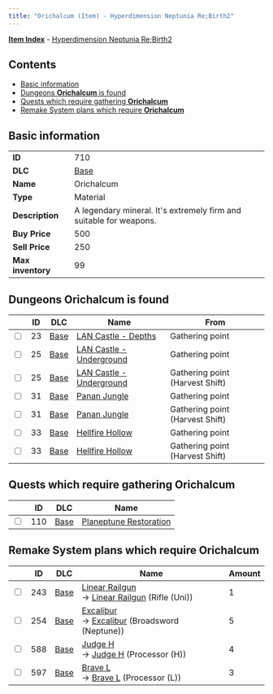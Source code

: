 ```yaml
---
title: "Orichalcum (Item) - Hyperdimension Neptunia Re;Birth2"
---
```


[**Item Index**](/neptunia/rb2/item/index.html) - [Hyperdimension Neptunia Re;Birth2](/neptunia/rb2)

## Contents

- [Basic information](#basic-information)
- [Dungeons **Orichalcum** is found](#dungeons-orichalcum-is-found)
- [Quests which require gathering **Orichalcum**](#quests-which-require-gathering-orichalcum)
- [Remake System plans which require **Orichalcum**](#remake-system-plans-which-require-orichalcum)

## Basic information

|   |   |
| -- | -- |
| **ID** | 710 |
| **DLC** | [Base](/neptunia/rb2/dlc/0-base.html) |
| **Name** | Orichalcum |
| **Type** | Material |
| **Description** | A legendary mineral. It's extremely firm and suitable for weapons. |
| **Buy Price** | 500 |
| **Sell Price** | 250 |
| **Max inventory** | 99 |

## Dungeons **Orichalcum** is found

|    | ID | DLC | Name | From |
| -- | -- | --- | ---- | ---- |
| <input type="checkbox" id="rb2-dungeon-0-23" class="trackbox" /> | 23 | [Base](/neptunia/rb2/dlc/0-base.html) | [LAN Castle - Depths](/neptunia/rb2/dungeon/0-23-lan-castle-depths.html) | Gathering point |
| <input type="checkbox" id="rb2-dungeon-0-25" class="trackbox" /> | 25 | [Base](/neptunia/rb2/dlc/0-base.html) | [LAN Castle - Underground](/neptunia/rb2/dungeon/0-25-lan-castle-underground.html) | Gathering point |
| <input type="checkbox" id="rb2-dungeon-0-25" class="trackbox" /> | 25 | [Base](/neptunia/rb2/dlc/0-base.html) | [LAN Castle - Underground](/neptunia/rb2/dungeon/0-25-lan-castle-underground.html) | Gathering point (Harvest Shift) |
| <input type="checkbox" id="rb2-dungeon-0-31" class="trackbox" /> | 31 | [Base](/neptunia/rb2/dlc/0-base.html) | [Panan Jungle](/neptunia/rb2/dungeon/0-31-panan-jungle.html) | Gathering point |
| <input type="checkbox" id="rb2-dungeon-0-31" class="trackbox" /> | 31 | [Base](/neptunia/rb2/dlc/0-base.html) | [Panan Jungle](/neptunia/rb2/dungeon/0-31-panan-jungle.html) | Gathering point (Harvest Shift) |
| <input type="checkbox" id="rb2-dungeon-0-33" class="trackbox" /> | 33 | [Base](/neptunia/rb2/dlc/0-base.html) | [Hellfire Hollow](/neptunia/rb2/dungeon/0-33-hellfire-hollow.html) | Gathering point |
| <input type="checkbox" id="rb2-dungeon-0-33" class="trackbox" /> | 33 | [Base](/neptunia/rb2/dlc/0-base.html) | [Hellfire Hollow](/neptunia/rb2/dungeon/0-33-hellfire-hollow.html) | Gathering point (Harvest Shift) |

## Quests which require gathering **Orichalcum**

|    | ID | DLC | Name |
| -- | -- | --- | ---- |
| <input type="checkbox" id="rb2-quest-0-110" class="trackbox" /> | 110 | [Base](/neptunia/rb2/dlc/0-base.html) | [Planeptune Restoration](/neptunia/rb2/quest/0-110-planeptune-restoration.html) |

## Remake System plans which require **Orichalcum**

|    | ID | DLC | Name | Amount |
| -- | -- | --- | ---- | ------ |
| <input type="checkbox" id="rb2-remake-0-243" class="trackbox" /> | 243 | [Base](/neptunia/rb2/dlc/0-base.html) | [Linear Railgun](/neptunia/rb2/remake/0-243-linear-railgun.html)<br />→ [Linear Railgun](/neptunia/rb2/item/0-1140-linear-railgun.html) (Rifle (Uni)) | 1 |
| <input type="checkbox" id="rb2-remake-0-254" class="trackbox" /> | 254 | [Base](/neptunia/rb2/dlc/0-base.html) | [Excalibur](/neptunia/rb2/remake/0-254-excalibur.html)<br />→ [Excalibur](/neptunia/rb2/item/0-1191-excalibur.html) (Broadsword (Neptune)) | 5 |
| <input type="checkbox" id="rb2-remake-0-588" class="trackbox" /> | 588 | [Base](/neptunia/rb2/dlc/0-base.html) | [Judge H](/neptunia/rb2/remake/0-588-judge-h.html)<br />→ [Judge H](/neptunia/rb2/item/0-3375-judge-h.html) (Processor (H)) | 4 |
| <input type="checkbox" id="rb2-remake-0-597" class="trackbox" /> | 597 | [Base](/neptunia/rb2/dlc/0-base.html) | [Brave L](/neptunia/rb2/remake/0-597-brave-l.html)<br />→ [Brave L](/neptunia/rb2/item/0-3384-brave-l.html) (Processor (L)) | 3 |